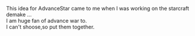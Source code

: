 This idea for AdvanceStar came to me when I was working on the starcraft demake ... <br>
I am huge fan of advance war to.<br>
I can't shoose,so put them together.
